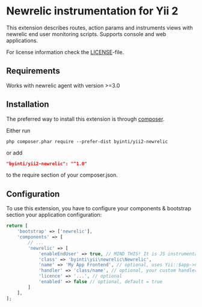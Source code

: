 Newrelic instrumentation for Yii 2
==================================

This extension describes routes, action params and instruments views with newrelic end user monitoring scripts.
Supports console and web applications.

For license information check the [LICENSE](LICENSE)-file.

Requirements
------------

Works with newrelic agent with version >=3.0

Installation
------------

The preferred way to install this extension is through [composer](http://getcomposer.org/download/).

Either run

```
php composer.phar require --prefer-dist byinti/yii2-newrelic
```

or add

```json
"byinti/yii2-newrelic": "^1.0"
```

to the require section of your composer.json.


Configuration
-------------

To use this extension, you have to configure your components & bootstrap section your application configuration:

```php
return [
    'bootstrap' => ['newrelic'],
    'components' => [
        // ...
        'newrelic' => [
            'enableEndUser' => true, // MIND THIS! It is JS instrumentation for end user. Default is true.
            'class' => 'byinti\yii\newrelic\Newrelic',
            'name' => 'My App Frontend', // optional, uses Yii::$app->name by default
            'handler' => 'class/name', // optional, your custom handler
            'licence' => '...', // optional
            'enabled' => false // optional, default = true
        ]
    ],
];
```
